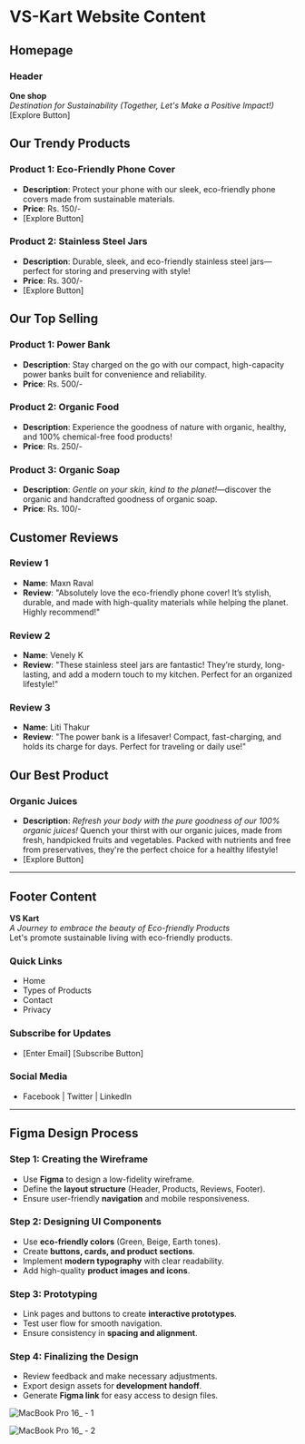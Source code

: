 # VS-Kart Website Content

## Homepage
### Header
**One shop**  
*Destination for Sustainability (Together, Let's Make a Positive Impact!)*  
[Explore Button]

## Our Trendy Products

### Product 1: Eco-Friendly Phone Cover
- **Description**: Protect your phone with our sleek, eco-friendly phone covers made from sustainable materials.
- **Price**: Rs. 150/-
- [Explore Button]

### Product 2: Stainless Steel Jars
- **Description**: Durable, sleek, and eco-friendly stainless steel jars—perfect for storing and preserving with style!
- **Price**: Rs. 300/-
- [Explore Button]

## Our Top Selling

### Product 1: Power Bank
- **Description**: Stay charged on the go with our compact, high-capacity power banks built for convenience and reliability.
- **Price**: Rs. 500/-

### Product 2: Organic Food
- **Description**: Experience the goodness of nature with organic, healthy, and 100% chemical-free food products!
- **Price**: Rs. 250/-

### Product 3: Organic Soap
- **Description**: *Gentle on your skin, kind to the planet!*—discover the organic and handcrafted goodness of organic soap.
- **Price**: Rs. 100/-

## Customer Reviews

### Review 1
- **Name**: Maxn Raval
- **Review**: "Absolutely love the eco-friendly phone cover! It’s stylish, durable, and made with high-quality materials while helping the planet. Highly recommend!"

### Review 2
- **Name**: Venely K
- **Review**: "These stainless steel jars are fantastic! They’re sturdy, long-lasting, and add a modern touch to my kitchen. Perfect for an organized lifestyle!"

### Review 3
- **Name**: Liti Thakur
- **Review**: "The power bank is a lifesaver! Compact, fast-charging, and holds its charge for days. Perfect for traveling or daily use!"

## Our Best Product

### Organic Juices
- **Description**: *Refresh your body with the pure goodness of our 100% organic juices!* Quench your thirst with our organic juices, made from fresh, handpicked fruits and vegetables. Packed with nutrients and free from preservatives, they're the perfect choice for a healthy lifestyle!
- [Explore Button]

---

## Footer Content

**VS Kart**  
*A Journey to embrace the beauty of Eco-friendly Products*  
Let's promote sustainable living with eco-friendly products.

### Quick Links
- Home
- Types of Products
- Contact
- Privacy

### Subscribe for Updates
- [Enter Email] [Subscribe Button]

### Social Media
- Facebook | Twitter | LinkedIn

---

## Figma Design Process

### Step 1: Creating the Wireframe
- Use **Figma** to design a low-fidelity wireframe.
- Define the **layout structure** (Header, Products, Reviews, Footer).
- Ensure user-friendly **navigation** and mobile responsiveness.

### Step 2: Designing UI Components
- Use **eco-friendly colors** (Green, Beige, Earth tones).
- Create **buttons, cards, and product sections**.
- Implement **modern typography** with clear readability.
- Add high-quality **product images and icons**.

### Step 3: Prototyping
- Link pages and buttons to create **interactive prototypes**.
- Test user flow for smooth navigation.
- Ensure consistency in **spacing and alignment**.

### Step 4: Finalizing the Design
- Review feedback and make necessary adjustments.
- Export design assets for **development handoff**.
- Generate **Figma link** for easy access to design files.

![MacBook Pro 16_ - 1](https://github.com/user-attachments/assets/7e9c2208-0ede-47f3-be98-6e502f4c14fe)


![MacBook Pro 16_ - 2](https://github.com/user-attachments/assets/7bfbfe68-8010-4e26-b71c-c09ee04b49bb)


